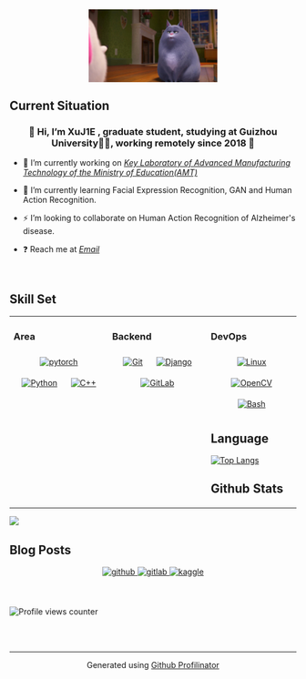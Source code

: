 <div align="center">
<img src="https://github.com/XuJ1E/Image-Process/blob/main/set1.jpg" align="center" style="width: 45%" />
</div>  
  



## Current Situation  
### <div align="center">👋 Hi, I’m **XuJ1E** , graduate student, studying at Guizhou University👨‍💻, working remotely since 2018 🚀</div>  
  

- 🔭 I’m currently working on [*Key Laboratory of Advanced Manufacturing Technology of the Ministry of Education(AMT)*](http://amt.gzu.edu.cn/)  
  

- 🌱 I’m currently learning Facial Expression Recognition, GAN and Human Action Recognition.  
  

- ⚡ I’m looking to collaborate on Human Action Recognition of Alzheimer's disease.  
  

- ❓ Reach me at *[Email](xuu_jie@126.com)*  
  

<br/>  


## Skill Set 
<table><tr><td valign="top" width="33%">



### Area  
<div align="center">  
<a href="https://pytorch.org/" target="_blank"><img style="margin: 10px" src="https://profilinator.rishav.dev/skills-assets/pytorch-icon.svg" alt="pytorch" height="50" /></a>  
<a href="https://www.python.org/" target="_blank"><img style="margin: 10px" src="https://profilinator.rishav.dev/skills-assets/python-original.svg" alt="Python" height="50" /></a>  
<a href="https://www.cplusplus.com/" target="_blank"><img style="margin: 10px" src="https://profilinator.rishav.dev/skills-assets/cplusplus-original.svg" alt="C++" height="50" /></a>  
</div>

</td><td valign="top" width="33%">



### Backend  
<div align="center">  
<a href="https://github.com/" target="_blank"><img style="margin: 10px" src="https://profilinator.rishav.dev/skills-assets/git-scm-icon.svg" alt="Git" height="50" /></a>  
<a href="https://www.djangoproject.com/" target="_blank"><img style="margin: 10px" src="https://profilinator.rishav.dev/skills-assets/django-original.svg" alt="Django" height="50" /></a>  
<a href="https://about.gitlab.com/" target="_blank"><img style="margin: 10px" src="https://profilinator.rishav.dev/skills-assets/gitlab.svg" alt="GitLab" height="50" /></a>  
</div>

</td><td valign="top" width="30%">



### DevOps  
<div align="center">  
<a href="https://www.linux.org/" target="_blank"><img style="margin: 10px" src="https://profilinator.rishav.dev/skills-assets/linux-original.svg" alt="Linux" height="50" /></a>  
<a href="https://opencv.org/" target="_blank"><img style="margin: 10px" src="https://profilinator.rishav.dev/skills-assets/opencv-icon.svg" alt="OpenCV" height="50" /></a>  
<a href="https://www.gnu.org/software/bash/" target="_blank"><img style="margin: 10px" src="https://profilinator.rishav.dev/skills-assets/gnu_bash-icon.svg" alt="Bash" height="50" /></a>  
</div>


## Language
[![Top Langs](https://github-readme-stats.vercel.app/api/top-langs/?username=xuj1e&show_icons=true)](https://github.com/xuj1e/github-readme-stats)


## Github Stats
</td></tr></table>  

<img src="https://github-readme-stats.vercel.app/api?username=XuJ1E&show_icons=true&count_private=true&hide_border=true" align="left" />  

<br/>  


## Blog Posts  
<div align="center">
<a href="https://github.com/https://github.com/XuJ1E/" target="_blank">
<img src=https://img.shields.io/badge/github-%2324292e.svg?&style=for-the-badge&logo=github&logoColor=white alt=github style="margin-bottom: 5px;" />
</a>
<a href="https://gitlab.com/https://gitlab.com/XuJieYa" target="_blank">
<img src=https://img.shields.io/badge/gitlab-330F63.svg?&style=for-the-badge&logo=gitlab&logoColor=white alt=gitlab style="margin-bottom: 5px;" />
</a>
<a href="https://www.kaggle.com/https://www.kaggle.com/" target="_blank">
<img src=https://img.shields.io/badge/kaggle-%2344BAE8.svg?&style=for-the-badge&logo=kaggle&logoColor=white alt=kaggle style="margin-bottom: 5px;" />
</a>  
</div>  
  

<br/>  

  

<br/>  

![Profile views counter](https://komarev.com/ghpvc/?username=XuJ1E&&style=flat-square)  
  

<br/>  


<br />

----
<div align="center">Generated using <a href="https://profilinator.rishav.dev/" target="_blank">Github Profilinator</a></div>
